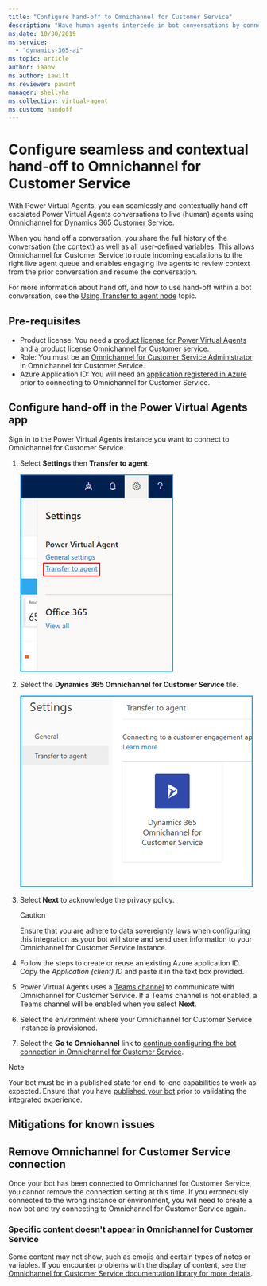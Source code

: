 ```yaml
---
title: "Configure hand-off to Omnichannel for Customer Service"
description: "Have human agents intercede in bot conversations by connecting Power Virtual Agents to Omnichannel."
ms.date: 10/30/2019
ms.service:
  - "dynamics-365-ai"
ms.topic: article
author: iaanw  
ms.author: iawilt
ms.reviewer: pawant
manager: shellyha
ms.collection: virtual-agent
ms.custom: handoff
---
```


# Configure seamless and contextual hand-off to Omnichannel for Customer Service
With Power Virtual Agents, you can seamlessly and contextually hand off escalated Power Virtual Agents conversations to live (human) agents using [Omnichannel for Dynamics 365 Customer Service](https://docs.microsoft.com/dynamics365/omnichannel/omnichannel-customer-service-guide). 

When you hand off a conversation, you share the full history of the conversation (the context) as well as all user-defined variables. This allows Omnichannel for Customer Service to route incoming escalations to the right live agent queue and enables engaging live agents to review context from the prior conversation and resume the conversation.

For more information about hand off, and how to use hand-off within a bot conversation, see the [Using Transfer to agent node](how-to-handoff.md) topic.

## Pre-requisites
* Product license: You need a [product license for Power Virtual Agents](https://go.microsoft.com/fwlink/?LinkId=2092080&clcid=0x409) and [a product license Omnichannel for Customer service](https://docs.microsoft.com/dynamics365/customer-engagement/omnichannel/try-chat-for-dynamics365).
* Role: You must be an [Omnichannel for Customer Service Administrator](https://docs.microsoft.com/dynamics365/customer-engagement/omnichannel/administrator/add-users-assign-roles) in Omnichannel for Customer Service.
* Azure Application ID: You will need an [application registered in Azure](https://docs.microsoft.com/azure/active-directory/develop/howto-create-service-principal-portal#create-an-azure-active-directory-application) prior to connecting to Omnichannel for Customer Service.


## Configure hand-off in the Power Virtual Agents app

Sign in to the Power Virtual Agents instance you want to connect to Omnichannel for Customer Service.


1. Select **Settings** then **Transfer to agent**.
    
    ![IMAGE SHOWING SETTINGS PANEL OPENED](media/handoff-settings.png)


1. Select the **Dynamics 365 Omnichannel for Customer Service** tile.

    ![IMAGE SHOWING OC TILE IN SETTINGS](media/handoff-oc-tile.png)


1. Select **Next** to acknowledge the privacy policy. 
    >[!CAUTION]
    >Ensure that you are adhere to [data sovereignty](data-location.md) laws when configuring this integration as your bot will store and send user information to your Omnichannel for Customer Service instance.

1. Follow the steps to create or reuse an existing Azure application ID. Copy the *Application (client) ID* and paste it in the text box provided.

1. Power Virtual Agents uses a [Teams channel](getting-started-deploy.md) to communicate with Omnichannel for Customer Service. If a Teams channel is not enabled, a Teams channel will be enabled when you select **Next**. 

1. Select the environment where your Omnichannel for Customer Service instance is provisioned.

1. Select the **Go to Omnichannel** link to [continue configuring the bot connection in Omnichannel for Customer Service](https://docs.microsoft.com/dynamics365/omnichannel/administrator/configure-bot-virtual-agent).

<!--
>[!NOTE]
>If you see an error, review the possible [errors and mitigations listed below](#mitigations-for-known-issues).
-->


>[!NOTE]
>Your bot must be in a published state for end-to-end capabilities to work as expected. Ensure that you have [published your bot](getting-started-deploy.md) prior to validating the integrated experience.

## Mitigations for known issues

## Remove Omnichannel for Customer Service connection
Once your bot has been connected to Omnichannel for Customer Service, you cannot remove the connection setting at this time. If you erroneously connected to the wrong instance or environment, you will need to create a new bot and try connecting to Omnichannel for Customer Service again.

### Specific content doesn't appear in Omnichannel for Customer Service
Some content may not show, such as emojis and certain types of notes or variables. If you encounter problems with the display of content, see the [Omnichannel for Customer Service documentation library for more details](https://docs.microsoft.com/dynamics365/omnichannel/omnichannel-readme).


<!--
### Known connection error codes and mitigations
Here are some known errors.

| Error | Description | Next steps / Mitigation |
| ------- | ------- | ------- |
| 


For errors not shown here, please reach out to your dedicated Microsoft support contact.
-->